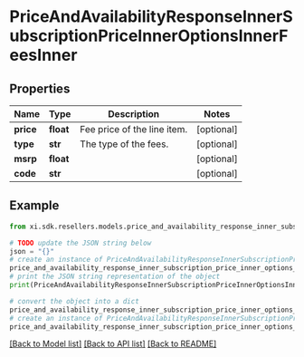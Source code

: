 # PriceAndAvailabilityResponseInnerSubscriptionPriceInnerOptionsInnerFeesInner


## Properties

Name | Type | Description | Notes
------------ | ------------- | ------------- | -------------
**price** | **float** | Fee price of the line item. | [optional] 
**type** | **str** | The type of the fees. | [optional] 
**msrp** | **float** |  | [optional] 
**code** | **str** |  | [optional] 

## Example

```python
from xi.sdk.resellers.models.price_and_availability_response_inner_subscription_price_inner_options_inner_fees_inner import PriceAndAvailabilityResponseInnerSubscriptionPriceInnerOptionsInnerFeesInner

# TODO update the JSON string below
json = "{}"
# create an instance of PriceAndAvailabilityResponseInnerSubscriptionPriceInnerOptionsInnerFeesInner from a JSON string
price_and_availability_response_inner_subscription_price_inner_options_inner_fees_inner_instance = PriceAndAvailabilityResponseInnerSubscriptionPriceInnerOptionsInnerFeesInner.from_json(json)
# print the JSON string representation of the object
print(PriceAndAvailabilityResponseInnerSubscriptionPriceInnerOptionsInnerFeesInner.to_json())

# convert the object into a dict
price_and_availability_response_inner_subscription_price_inner_options_inner_fees_inner_dict = price_and_availability_response_inner_subscription_price_inner_options_inner_fees_inner_instance.to_dict()
# create an instance of PriceAndAvailabilityResponseInnerSubscriptionPriceInnerOptionsInnerFeesInner from a dict
price_and_availability_response_inner_subscription_price_inner_options_inner_fees_inner_from_dict = PriceAndAvailabilityResponseInnerSubscriptionPriceInnerOptionsInnerFeesInner.from_dict(price_and_availability_response_inner_subscription_price_inner_options_inner_fees_inner_dict)
```
[[Back to Model list]](../README.md#documentation-for-models) [[Back to API list]](../README.md#documentation-for-api-endpoints) [[Back to README]](../README.md)


